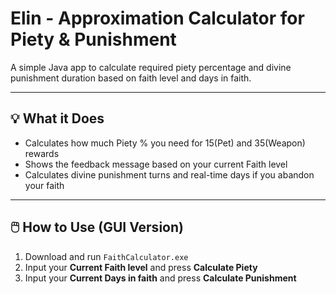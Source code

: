 # Elin - Approximation Calculator for Piety & Punishment

A simple Java app to calculate required piety percentage and divine punishment duration based on faith level and days in faith.

---

## 💡 What it Does

- Calculates how much Piety % you need for 15(Pet) and 35(Weapon) rewards
- Shows the feedback message based on your current Faith level
- Calculates divine punishment turns and real-time days if you abandon your faith

---

## 🖱️ How to Use (GUI Version)

1. Download and run `FaithCalculator.exe`
2. Input your **Current Faith level** and press **Calculate Piety**
3. Input your **Current Days in faith** and press **Calculate Punishment**
